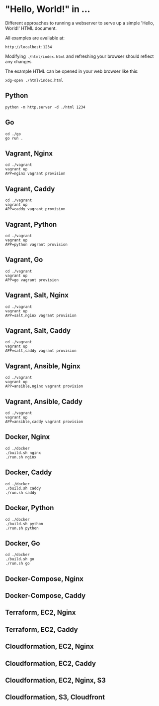 # "Hello, World!" in ...

Different approaches to running a webserver to serve up a simple 'Hello, World!' HTML document.

All examples are available at:

    http://localhost:1234

Modifying `./html/index.html` and refreshing your browser should reflect any changes.

The example HTML can be opened in your web browser like this:

    xdg-open ./html/index.html

## Python

    python -m http.server -d ./html 1234

## Go

    cd ./go
    go run .

## Vagrant, Nginx

    cd ./vagrant
    vagrant up
    APP=nginx vagrant provision

## Vagrant, Caddy

    cd ./vagrant
    vagrant up
    APP=caddy vagrant provision

## Vagrant, Python

    cd ./vagrant
    vagrant up
    APP=python vagrant provision

## Vagrant, Go

    cd ./vagrant
    vagrant up
    APP=go vagrant provision

## Vagrant, Salt, Nginx

    cd ./vagrant
    vagrant up
    APP=salt,nginx vagrant provision

## Vagrant, Salt, Caddy

    cd ./vagrant
    vagrant up
    APP=salt,caddy vagrant provision

## Vagrant, Ansible, Nginx

    cd ./vagrant
    vagrant up
    APP=ansible,nginx vagrant provision

## Vagrant, Ansible, Caddy

    cd ./vagrant
    vagrant up
    APP=ansible,caddy vagrant provision

## Docker, Nginx

    cd ./docker
    ./build.sh nginx
    ./run.sh nginx

## Docker, Caddy

    cd ./docker
    ./build.sh caddy
    ./run.sh caddy

## Docker, Python

    cd ./docker
    ./build.sh python
    ./run.sh python

## Docker, Go

    cd ./docker
    ./build.sh go
    ./run.sh go

## Docker-Compose, Nginx

## Docker-Compose, Caddy

## Terraform, EC2, Nginx

## Terraform, EC2, Caddy

## Cloudformation, EC2, Nginx

## Cloudformation, EC2, Caddy

## Cloudformation, EC2, Nginx, S3

## Cloudformation, S3, Cloudfront

